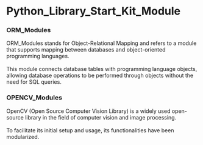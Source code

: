 # Python_Library_Start_Kit_Module

### ORM_Modules
ORM_Modules stands for Object-Relational Mapping and refers to a module that supports mapping between databases and object-oriented programming languages.  
<br>
This module connects database tables with programming language objects, allowing database operations to be performed through objects without the need for SQL queries.

### OPENCV_Modules
OpenCV (Open Source Computer Vision Library) is a widely used open-source library in the field of computer vision and image processing.  
<br>
To facilitate its initial setup and usage, its functionalities have been modularized.
